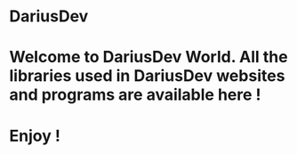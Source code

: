 # DariusDev
# Welcome to DariusDev World. All the libraries used in DariusDev websites and programs are available here !
# Enjoy !
